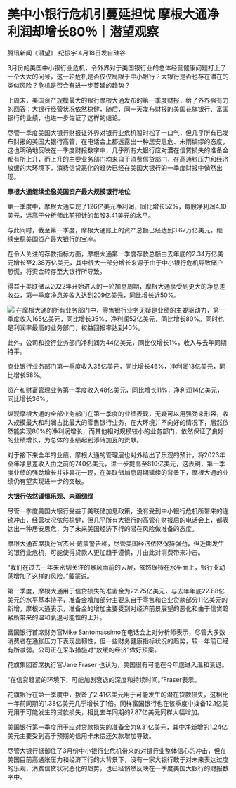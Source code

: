 # 美中小银行危机引蔓延担忧 摩根大通净利润却增长80％｜潜望观察

腾讯新闻《潜望》 纪振宇 4月18日发自硅谷

3月份的美国中小银行业危机，令外界对于美国银行业的总体经营健康问题打上了一个大大的问号，这一轮危机是否仅仅局限于中小银行？大银行是否也存在潜在的类似风险？危机是否会有进一步蔓延的趋势？

上周末，美国资产规模最大的银行摩根大通发布的第一季度财报，给了外界强有力的回答：大银行经营状况依然稳健，随后，同一天发布财报的美国花旗银行、富国银行的业绩，也进一步佐证了这样的结论。

尽管一季度美国大银行财报让外界对银行业危机暂时松了一口气，但几乎所有已发布财报的美国大银行高管，在电话会上都透露出一种居安思危、未雨绸缪的态度，这也明确地反映在一季度财报数字中，几乎所有大银行应对潜在信贷损失的准备金都有所上升，而上升的主要业务部门均来自于消费信贷部门，在高通胀压力和经济放缓的大环境下，消费信贷恶化的趋势已经在美国大银行的一季度财报中悄然出现。

**摩根大通继续坐稳美国资产最大规模银行地位**

第一季度中，摩根大通实现了126亿美元净利润，同比增长52%，每股净利润4.10美元，远高于分析师此前预计的每股3.41美元的水平。

与此同时，截至第一季度，摩根大通账上的资产总额已经达到3.67万亿美元，继续坐稳美国资产最大银行的宝座。

在令人关注的存款指标方面，摩根大通第一季度存款总额由去年底的2.34万亿美元增长至2.38万亿美元，其中很大一部分增长来源于由于中小银行危机导致储户恐慌，将资金转存至大银行所导致。

得益于美联储从2022年开始进入的一轮加息周期，摩根大通享受到更大的净息差收益，第一季度净息差收入达到209亿美元，同比增长近50%。

![](https://inews.gtimg.com/om_bt/OO7kWTapmzivomvq1Vym5ifVXsShTvIpj2AXb6KrPZ7VEAA/1000)
在摩根大通的所有业务部门中，零售银行业务无疑是业绩的主要驱动力，第一季度收入165亿美元，同比增长35%，净利润52亿美元，同比增长80%。同时也是利润率最高的业务部门，权益回报率达到40%。

此外，公司和投行业务部门净利润为44亿美元，同比仅增长1%，收入与去年同期持平。

商业银行业务部门第一季度收入35亿美元，同比增长46%，净利润13亿美元，同比增长58%。

资产和财富管理业务第一季度收入48亿美元，同比增长11%，净利润14亿美元，同比增长36%。

纵观摩根大通的全部业务部门在第一季度的业绩表现，无疑可以用强劲来形容，收入规模最大和利润占比最大的零售银行业务，在大环境并不向好的情况下，居然依然能实现80%的净利润增长，而其他相对规模较小的业务部门，依然保证了良好的业绩增长，为总体的业绩起到添砖加瓦的贡献。

对于接下来全年的业绩，摩根大通的管理层也对外给出了乐观的预计，将2023年全年净息差收入由之前的740亿美元，进一步提高至810亿美元，这表明，第一季度业绩的强劲增长并非昙花一现，在美联储加息周期延续的背景下，摩根大通的业绩仍有望实现进一步的突破。

**大银行依然谨慎乐观、未雨绸缪**

尽管一季度美国大银行受益于美联储加息政策，没有受到中小银行危机所带来的连锁冲击，经营状况依然稳健，但几乎所有大银行的高管在财报后的电话会上，都表达出一种居安思危，为了未来美国经济下行的潜在风险做准备的态度。

摩根大通首席执行官杰米·戴蒙警告称，尽管美国经济依然保持强劲，但近期发生的银行业危机，可能使得贷款人更加趋于谨慎，并由此对消费带来冲击。

“我们在过去一年来密切关注的暴风雨前的云层，依然保持在水平面上，银行业动荡增加了这样的风险。”戴蒙说。

第一季度，摩根大通用于信贷损失的准备金为22.75亿美元，与去年年底22.88亿美元的水平基本持平，准备金增加部分主要来自于零售和企业贷款部分11亿美元的新增，摩根大通表示，准备金的增加主要受到对经济前景展望的恶化和由于信贷趋紧所带来的温和衰退可能性的上升。

富国银行首席财务官Mike
Santomassimo在电话会上对分析师表示，尽管大多数消费者在通胀压力下表现出韧性，但一些财务健康指标状况的趋势，较一年前已经有所减弱。公司正在采取措施对“放缓的经济”做好预案。

花旗集团首席执行官Jane Fraser 也认为，美国很有可能在今年底进入温和衰退。

“在信贷趋紧的环境下，可能加剧衰退的深度和持续时间。”Fraser表示。

花旗银行在第一季度中，拨备了2.41亿美元用于可能发生的潜在贷款损失，这相比一年前同期的1.38亿美元几乎增长了1倍。同样富国银行也在该季度中拨备12.1亿美元用于可能发生的贷款损失，相比去年同期的7.87亿美元同样大幅增加。

美国银行第一季度用于应对贷款损失的准备金为9.31亿美元，其中净新增的1.24亿美元主要受到高于预期的信用卡未偿还欠款增加导致。

尽管大银行抵御住了3月份中小银行业危机带来的对银行业整体信心的冲击，但在美国目前高通胀压力和经济下行的大背景下，没有一家大银行敢于对未来表达过度的乐观，消费信贷状况恶化的趋势，也已经悄然反映在一季度美国大银行的财报数字中。

